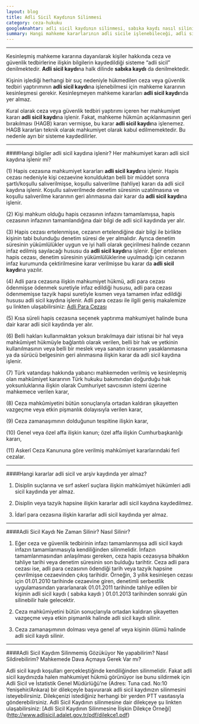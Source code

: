 ```yaml
---
layout: blog
title: Adli Sicil Kaydının Silinmesi
category: ceza-hukuku
googleAnahtar: adli sicil kaydının silinmesi, sabıka kaydı nasıl silinir, adli sicil kaydı dilekçe örneği, adli sicil kaydı ne zaman silinir, Ceza avukatı, hangi cezalar adli sicil kaydına işlenir, ceza avukatı arıyorum istanbul, bakırköy ataköy avukat, avukat baran doğan
summary: Hangi mahkeme kararlarının adli sicile işlenebileceği, adli sicil kaydının silinmesi, nasıl ve ne zaman adli sicil kaydı bilgilerinin silineceği, adli sicil kaydının silinmesine dair dilekçe örneğine kısaca yer verilmiştir.
---
```

---
Kesinleşmiş mahkeme kararına dayanılarak kişiler hakkında ceza ve güvenlik tedbirlerine ilişkin bilgilerin kaydedildiği sisteme “adli sicil” denilmektedir. **Adli sicil kaydı**na halk dilinde **sabıka kaydı** da denilmektedir.

Kişinin işlediği herhangi bir suç nedeniyle hükmedilen ceza veya güvenlik tedbiri yaptırımının **adli sicil kaydı**na işlenebilmesi için mahkeme kararının kesinleşmesi gerekir. Kesinleşmeyen mahkeme kararları **adli sicil kaydı**nda yer almaz. 

Kural olarak ceza veya güvenlik tedbiri yaptırımı içeren her mahkumiyet kararı **adli sicil kaydı**na işlenir. Fakat, mahkeme hükmün açıklanmasının geri bırakılması (HAGB) kararı vermişse, bu karar **adli sicil kaydı**na işlenemez. HAGB kararları teknik olarak mahkumiyet olarak kabul edilmemektedir. Bu nedenle ayrı bir sisteme kaydedilirler.

---

####Hangi bilgiler adli sicil kaydına işlenir? Her mahkumiyet kararı adli sicil kaydına işlenir mi?

(1) Hapis cezasına mahkumiyet kararları **adli sicil kaydı**na işlenir. Hapis cezası nedeniyle kişi cezaevine konulduktan belli bir müddet sonra şartlı/koşullu salıverilmişse, koşullu salıverilme (tahliye) kararı da adli sicil kaydına işlenir. Koşullu salıverilmede denetim süresinin uzatılmasına ve koşullu salıverilme kararının geri alınmasına dair karar da **adli sicil kaydı**na işlenir.

(2) Kişi mahkum olduğu hapis cezasının infazını tamamlamışsa, hapis cezasının infazının tamamlandığına dair bilgi de adli sicil kaydında yer alır.

(3) Hapis cezası ertelenmişse, cezanın ertelendiğine dair bilgi ile birlikte kişinin tabi bulunduğu denetim süresi de yer almalıdır.  Ayrıca denetim süresinin yükümlülükler uygun ve iyi halli olarak geçirilmesi halinde cezanın infaz edilmiş sayılacağı hususu da **adli sicil kaydı**na işlenir. Eğer ertelenen hapis cezası, denetim süresinin yükümlülüklerine uyulmadığı için cezanın infaz kurumunda çektirilmesine karar verilmişse bu karar da **adli sicil kaydı**na yazılır.

(4) Adli para cezasına ilişkin mahkumiyet hükmü, adli para cezası ödenmişse ödenmek suretiyle infaz edildiği hususu, adli para cezası ödenmemişse tazyik hapsi suretiyle kısmen veya tamamen infaz edildiği hususu adli sicil kaydına işlenir. Adli para cezası ile ilgili geniş makalemize şu linkten ulaşabilirsiniz: [Adli Para Cezası](http://barandogan.av.tr/blog/ceza-hukuku/adli-para-cezasi.html)

(5) Kısa süreli hapis cezasına seçenek yaptırıma mahkumiyet halinde buna dair karar adli sicil kaydında yer alır.

(6) Belli hakları kullanmaktan yoksun bırakılmaya dair istisnai bir hal veya mahkûmiyet hükmüyle bağlantılı olarak verilen, belli bir hak ve yetkinin kullanılmasının veya belli bir meslek veya sanatın icrasının yasaklanmasına ya da sürücü belgesinin geri alınmasına ilişkin karar da adli sicil kaydına işlenir.

 (7) Türk vatandaşı hakkında yabancı mahkemeden verilmiş ve kesinleşmiş olan mahkûmiyet kararının Türk hukuku bakımından doğurduğu hak yoksunluklarına ilişkin olarak Cumhuriyet savcısının istemi üzerine mahkemece verilen karar,
 
(8) Ceza mahkûmiyetini bütün sonuçlarıyla ortadan kaldıran şikayetten vazgeçme veya etkin pişmanlık dolayısıyla verilen karar,

(9) Ceza zamanaşımının dolduğunun tespitine ilişkin karar,

(10) Genel veya özel affa ilişkin kanun; özel affa ilişkin Cumhurbaşkanlığı kararı,

(11) Askerî Ceza Kanununa göre verilmiş mahkûmiyet kararlarındaki ferî cezalar.

---

####Hangi kararlar adli sicil ve arşiv kaydında yer almaz?

1) Disiplin suçlarına ve sırf askerî suçlara ilişkin mahkûmiyet hükümleri adli sicil kaydında yer almaz.

2) Disiplin veya tazyik hapsine ilişkin kararlar adli sicil kaydına kaydedilmez.

3) İdarî para cezasına ilişkin kararlar adli sicil kaydında yer almaz.

---

####Adli Sicil Kaydı Ne Zaman Silinir? Nasıl Silinir?

1) Eğer ceza ve güvenlik tedbirinin infazı tamamlanmışsa adli sicil kaydı infazın tamamlanmasıyla kendiliğinden silinmelidir. İnfazın tamamlanmasından anlaşılması gereken, ceza hapis cezasıysa bihakkın tahliye tarihi veya denetim süresinin son bulduğu tarihtir. Ceza adli para cezası ise, adli para cezasının ödendiği tarih veya tazyik hapsine çevrilmişse cezaevinden çıkış tarihidir. Örneğin, 3 yıllık kesinleşen cezası için 01.01.2010 tarihinde cezaevine giren, denetimli serbestlik uygulamasından yararlanarak 01.01.2011 tarihinde tahliye edilen bir kişinin adli sicil kaydı ( sabıka kaydı ) 01.01.2013 tarihinden sonraki gün silinebilir hale gelecektir.

2) Ceza mahkûmiyetini bütün sonuçlarıyla ortadan kaldıran şikayetten vazgeçme veya etkin pişmanlık halinde adli sicil kaydı silinir.

3) Ceza zamanaşımının dolması veya genel af veya kişinin ölümü halinde adli sicil kaydı silinir.

---

####Adli Sicil Kaydım Silinmemiş Gözüküyor Ne yapabilirim? Nasıl Sildirebilirim? Mahkemede Dava Açmaya Gerek Var mı?

Adli sicil kaydı koşulları gerçekleştiğinde kendiliğinden silinmelidir. Fakat adli sicil kaydınızda halen mahkumiyet hükmü görünüyor ise bunu sildirmek için Adli Sicil ve İstatistik Genel Müdürlüğü’ne (Adres: Tuna cad. No:10 Yenişehir/Ankara) bir dilekçeyle başvurarak adli sicil kaydınızın silinmesini isteyebilirsiniz. Dilekçenizi istediğiniz herhangi bir yerden PTT vasıtasıyla gönderebilirsiniz. Adli Sicil Kaydının silinmesine dair dilekçeye şu linkten ulaşabilirsiniz: [Adli Sicil Kaydının Silinmesine İlişkin Dilekçe Örneği] (http://www.adlisicil.adalet.gov.tr/pdf/dilekce1.pdf)
